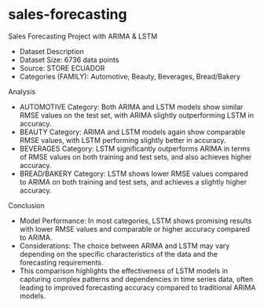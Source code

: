 # sales-forecasting

Sales Forecasting Project with ARIMA & LSTM

- Dataset Description
- Dataset Size: 6736 data points
- Source: STORE ECUADOR
- Categories (FAMILY): Automotive, Beauty, Beverages, Bread/Bakery

Analysis
- AUTOMOTIVE Category:
Both ARIMA and LSTM models show similar RMSE values on the test set, with ARIMA slightly outperforming LSTM in accuracy.
- BEAUTY Category:
ARIMA and LSTM models again show comparable RMSE values, with LSTM performing slightly better in accuracy.
- BEVERAGES Category:
LSTM significantly outperforms ARIMA in terms of RMSE values on both training and test sets, and also achieves higher accuracy.
- BREAD/BAKERY Category:
LSTM shows lower RMSE values compared to ARIMA on both training and test sets, and achieves a slightly higher accuracy.

Conclusion
- Model Performance: In most categories, LSTM shows promising results with lower RMSE values and comparable or higher accuracy compared to ARIMA.
- Considerations: The choice between ARIMA and LSTM may vary depending on the specific characteristics of the data and the forecasting requirements.
- This comparison highlights the effectiveness of LSTM models in capturing complex patterns and dependencies in time series data, often leading to improved forecasting accuracy compared to traditional ARIMA models.
